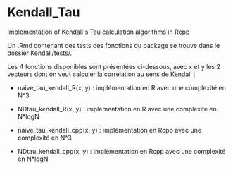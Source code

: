 # Kendall_Tau
Implementation of Kendall's Tau calculation algorithms in Rcpp

Un .Rmd contenant des tests des fonctions du package se trouve dans le dossier Kendall/tests/.

Les 4 fonctions disponibles sont présentées ci-dessous, avec x et y les 2 vecteurs dont on veut calculer la corrélation au sens de Kendall :

- naive_tau_kendall_R(x, y) : implémentation en R avec une complexité en N^3

- NDtau_kendall_R(x, y) : implémentation en R avec une complexité en N*logN

- naive_tau_kendall_cpp(x, y) : implémentation en Rcpp avec une complexité en N^3

- NDtau_kendall_cpp(x, y) : implémentation en Rcpp avec une complexité en N*logN

